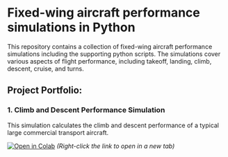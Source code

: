 # Fixed-wing aircraft performance simulations in Python

This repository contains a collection of fixed-wing aircraft performance simulations including the supporting python scripts. The simulations cover various aspects of flight performance, including takeoff, landing, climb, descent, cruise, and turns.

## Project Portfolio: 

### 1. Climb and Descent Performance Simulation
This simulation calculates the climb and descent performance of a typical large commercial transport aircraft.

[![Open in Colab](https://colab.research.google.com/assets/colab-badge.svg)](https://colab.research.google.com/drive/1ct9kHKhvPgeaAmb7KJ8c3flGfvPsR4k9?usp=drive_link)
*(Right-click the link to open in a new tab)*
